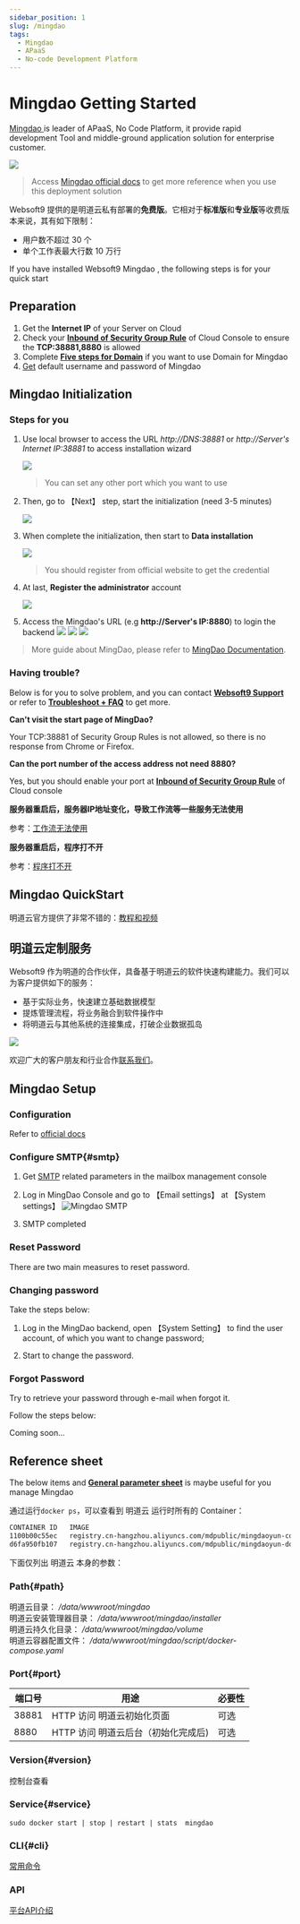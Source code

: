 ```yaml
---
sidebar_position: 1
slug: /mingdao
tags:
  - Mingdao
  - APaaS
  - No-code Development Platform
---
```


# Mingdao  Getting Started

[Mingdao ](https://www.mingdao.com/en/about) is leader of APaaS, No Code Platform, it provide rapid development Tool and middle-ground application solution for enterprise customer.

![](https://alifile.mingdaocloud.com/wwwhome/dist/pack/static/src-common-mdfeature-img-2x-yy02.jpg)

> Access [Mingdao official docs](https://docs.pd.mingdao.com/) to get more reference when you use this deployment solution

Websoft9 提供的是明道云私有部署的**免费版**。它相对于**标准版**和**专业版**等收费版本来说，其有如下限制：  

- 用户数不超过 30 个
- 单个工作表最大行数 10 万行

If you have installed Websoft9 Mingdao , the following steps is for your quick start


## Preparation

1. Get the **Internet IP** of your Server on Cloud
2. Check your **[Inbound of Security Group Rule](./administrator/firewall#security)** of Cloud Console to ensure the **TCP:38881,8880** is allowed
3. Complete **[Five steps for Domain](./administrator/domain_step)** if you want to use Domain for Mingdao 
4. [Get](./user/credentials) default username and password of Mingdao 

## Mingdao  Initialization

### Steps for you

1. Use local browser to access the URL *http://DNS:38881* or *http://Server's Internet IP:38881* to access installation wizard

   ![](https://libs.websoft9.com/Websoft9/DocsPicture/en/mingdao/mingdao-initial1-websoft9.png)

   > You can set any other port which you want to use

2. Then, go to 【Next】 step, start the initialization (need 3-5 minutes)

   ![](https://libs.websoft9.com/Websoft9/DocsPicture/en/mingdao/mingdao-initial2-websoft9.png)

3. When complete the initialization, then start to **Data installation**

   ![](https://libs.websoft9.com/Websoft9/DocsPicture/en/mingdao/mingdao-install1-websoft9.png)
   
   > You should register from official website to get the credential 

4. At last, **Register the administrator** account

   ![](https://libs.websoft9.com/Websoft9/DocsPicture/en/mingdao/mingdao-set-admin-websoft9.png)

5. Access the Mingdao's URL (e.g **http://Server's IP:8880**) to login the backend
    ![](https://libs.websoft9.com/Websoft9/DocsPicture/en/mingdao/mingdao-login-websoft9.png)
    ![](https://libs.websoft9.com/Websoft9/DocsPicture/en/mingdao/mingdao-main-app-websoft9.png)
    ![](https://libs.websoft9.com/Websoft9/DocsPicture/en/mingdao/mingdao-main-lib-websoft9.png)


> More guide about MingDao, please refer to [MingDao Documentation](https://docs.pd.mingdao.com/).

### Having trouble?

Below is for you to solve problem, and you can contact **[Websoft9 Support](./helpdesk)** or refer to **[Troubleshoot + FAQ](./faq#setup)** to get more.  

**Can't visit the start page of MingDao?**

Your TCP:38881 of Security Group Rules is not allowed, so there is no response from Chrome or Firefox.

**Can the port number of the access address not need **8880**?**

Yes, but you should enable your port at **[Inbound of Security Group Rule](https://support.websoft9.com/docs/faq/tech-instance.html)** of Cloud console


**服务器重启后，服务器IP地址变化，导致工作流等一些服务无法使用**

参考：[工作流无法使用](./mingdao/admin#workflow)

**服务器重启后，程序打不开**

参考：[程序打不开](./mingdao/admin#restart)


## Mingdao QuickStart

明道云官方提供了非常不错的：[教程和视频](https://help.mingdao.com/)

## 明道云定制服务

Websoft9 作为明道的合作伙伴，具备基于明道云的软件快速构建能力。我们可以为客户提供如下的服务：

* 基于实际业务，快速建立基础数据模型
* 提炼管理流程，将业务融合到软件操作中
* 将明道云与其他系统的连接集成，打破企业数据孤岛

![](https://alifile.mingdaocloud.com/wwwhome/dist/pack/static/src-common-partnerIntroduction-img-jj2.png)

欢迎广大的客户朋友和行业合作[联系我们](./helpdesk#contact)。

## Mingdao Setup

### Configuration 

Refer to [official docs](https://docs.pd.mingdao.com)

### Configure SMTP{#smtp}

1. Get [SMTP](./administrator/smtp) related parameters in the mailbox management console

2. Log in MingDao Console and go to 【Email settings】 at 【System settings】
   ![Mingdao SMTP](https://libs.websoft9.com/Websoft9/DocsPicture/en/mingdao/mingdao-smtp-websoft9.png)

3. SMTP completed  

### Reset Password

There are two main measures to reset password.

### Changing password

Take the steps below:

1. Log in the MingDao backend, open 【System Setting】 to find the user account, of which you want to change password;

2. Start to change the password.

### Forgot Password

Try to retrieve your password through e-mail when forgot it.

Follow the steps below:

Coming soon...

## Reference sheet

The below items and **[General parameter sheet](./administrator/parameter)** is maybe useful for you manage Mingdao 


通过运行`docker ps`，可以查看到 明道云 运行时所有的 Container：

```bash
CONTAINER ID   IMAGE                                                                   COMMAND                  CREATED       STATUS       PORTS                       NAMES
1100b00c55ec   registry.cn-hangzhou.aliyuncs.com/mdpublic/mingdaoyun-community:2.4.1   "/Housekeeper/main -…"   2 hours ago   Up 2 hours   0.0.0.0:8880->8880/tcp      script_app_1
d6fa950fb107   registry.cn-hangzhou.aliyuncs.com/mdpublic/mingdaoyun-doc:1.2.0         "/bin/sh -c /app/ds/…"   2 hours ago   Up 2 hours   80/tcp, 443/tcp, 8000/tcp   script_doc_1
```


下面仅列出 明道云 本身的参数：

### Path{#path}

明道云目录： */data/wwwroot/mingdao*  
明道云安装管理器目录： */data/wwwroot/mingdao/installer*  
明道云持久化目录： */data/wwwroot/mingdao/volume*  
明道云容器配置文件： */data/wwwroot/mingdao/script/docker-compose.yaml*  

### Port{#port}

| 端口号 | 用途                                          | 必要性 |
| ------ | --------------------------------------------- | ------ |
| 38881   | HTTP 访问 明道云初始化页面 | 可选   |
| 8880   | HTTP 访问 明道云后台（初始化完成后)  | 可选   |


### Version{#version}

控制台查看

### Service{#service}

```shell
sudo docker start | stop | restart | stats  mingdao
```

### CLI{#cli}

[常用命令](https://docs.pd.mingdao.com/deployment/docker-compose/command.html)

### API

[平台API介绍](https://help.mingdao.com/API1.html)
